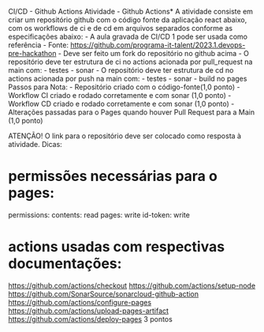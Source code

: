 CI/CD - Github Actions
Atividade - Github Actions*
A atividade consiste em criar um repositório github com o código fonte da aplicação react abaixo, com os workflows de ci e de cd em arquivos separados conforme as especificações abaixo:
    - A aula gravada de CI/CD 1 pode ser usada como referência
    - Fonte: https://github.com/programa-it-talent/2023.1.devops-pre-hackathon
    - Deve ser feito um fork do repositório no github acima
        - O repositório deve ter estrutura de ci no actions acionada por pull_request na main com:
            - testes
            - sonar
        - O repositório deve ter estrutura de cd no actions acionada por push na main com:
            - testes
            - sonar
            - build no pages
   Passos para Nota:
        -  Repositório criado com o código-fonte(1,0 ponto)
        -  Workflow CI criado e rodado corretamente e com sonar (1,0 ponto)
        -  Workflow CD criado e rodado corretamente e com sonar (1,0 ponto)
        - Alterações passadas para o Pages quando houver Pull Request para a Main (1,0 ponto) 
       

ATENÇÃO! O link para o repositório deve ser colocado como resposta à atividade.
Dicas:
# permissões necessárias para o pages:
permissions:
  contents: read
  pages: write
  id-token: write
# actions usadas com respectivas documentações:
https://github.com/actions/checkout
https://github.com/actions/setup-node
https://github.com/SonarSource/sonarcloud-github-action
https://github.com/actions/configure-pages
https://github.com/actions/upload-pages-artifact
https://github.com/actions/deploy-pages
3 pontos
